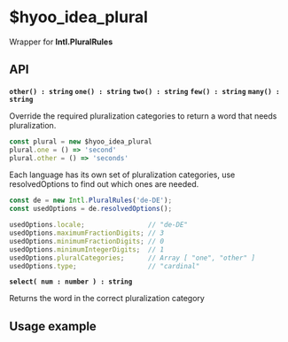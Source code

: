 # $hyoo_idea_plural

Wrapper for **Intl.PluralRules**

## API

**```other() : string```**
**```one() : string```**
**```two() : string```**
**```few() : string```**
**```many() : string```**

Override the required pluralization categories to return a word that needs pluralization.

```typescript
const plural = new $hyoo_idea_plural
plural.one = () => 'second'
plural.other = () => 'seconds'
```
Each language has its own set of pluralization categories, use resolvedOptions to find out which ones are needed.

```typescript
const de = new Intl.PluralRules('de-DE');
const usedOptions = de.resolvedOptions();

usedOptions.locale;                // "de-DE"
usedOptions.maximumFractionDigits; // 3
usedOptions.minimumFractionDigits; // 0
usedOptions.minimumIntegerDigits;  // 1
usedOptions.pluralCategories;      // Array [ "one", "other" ]
usedOptions.type;                  // "cardinal"
```


**```select( num : number ) : string```**

Returns the word in the correct pluralization category

## Usage example
